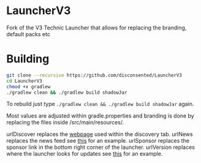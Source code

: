 LauncherV3
==========
Fork of the V3 Technic Launcher that allows for replacing the branding, default packs etc

Building
========
```bash
git clone --recursive https://github.com/disconsented/LauncherV3
cd LauncherV3
chmod +x gradlew
./gradlew clean && ./gradlew build shadowJar
```
To rebuild just type `./gradlew clean && ./gradlew build shadowJar` again.

Most values are adjusted within gradle.properties and branding is done by replacing the files inside /src/main/resources/.

urlDiscover replaces the [webpage](http://api.technicpack.net/discover/) used within the discovery tab.
urlNews replaces the news feed see [this](http://api.technicpack.net/news?build=404) for an example.
urlSponsor replaces the sponsor link in the bottom right corner of the launcher.
urlVersion replaces where the launcher looks for updates see [this](http://api.technicpack.net/launcher/version/stable4) for an example.
